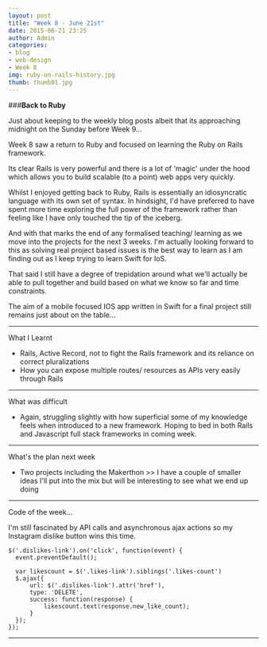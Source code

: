 ```yaml
---
layout: post
title: "Week 8 - June 21st"
date: 2015-06-21 23:25
author: Admin
categories:
- blog
- web-design
- Week 8
img: ruby-on-rails-history.jpg
thumb: thumb01.jpg
---
```


###<b>Back to Ruby</b>

Just about keeping to the weekly blog posts albeit that its approaching midnight on the Sunday before Week 9...

Week 8 saw a return to Ruby and focused on learning the Ruby on Rails framework.

Its clear Rails is very powerful and there is a lot of 'magic' under the hood which allows you to build scalable (to a point) web apps very quickly.

Whilst I enjoyed getting back to Ruby, Rails is essentially an idiosyncratic language with its own set of syntax.  In hindsight, I'd have preferred to have spent more time exploring the full power of the framework rather than feeling like I have only touched the tip of the iceberg.

And with that marks the end of any formalised teaching/ learning as we move into the projects for the next 3 weeks.
I'm actually looking forward to this as solving real project based issues is the best way to learn as I am finding out as I keep trying to learn Swift for IoS.

That said I still have a degree of trepidation around what we'll actually be able to pull together and build based on what we know so far and time constraints.

The aim of a mobile focused IOS app written in Swift for a final project still remains just about on the table...

****

What I Learnt

* Rails, Active Record, not to fight the Rails framework and its reliance on correct pluralizations
* How you can expose multiple routes/ resources as APIs very easily through Rails

****

What was difficult

* Again, struggling slightly with how superficial some of my knowledge feels when introduced to a new framework. Hoping to bed in both Rails and Javascript full stack frameworks in coming week.

****

What's the plan next week

* Two projects including the Makerthon >> I have a couple of smaller ideas I'll put into the mix but will be interesting to see what we end up doing

****

Code of the week...

I'm still fascinated by API calls and asynchronous ajax actions so my Instagram dislike button wins this time.

    $('.dislikes-link').on('click', function(event) {
      event.preventDefault();

      var likescount = $('.likes-link').siblings('.likes-count')
      $.ajax({
          url: $('.dislikes-link').attr('href'),
          type: 'DELETE',
          success: function(response) {
              likescount.text(response.new_like_count);
          }
      });
    });

****
<!--more-->


[hampden]: https://github.com/jekyll/jekyll
